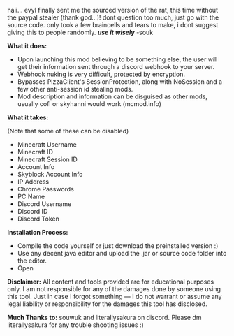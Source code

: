 haii... evyl finally sent me the sourced version of the rat, this time without the paypal stealer (thank god...)! dont question too much, just go with the source code. only took a few braincells and tears to make, i dont suggest giving this to people randomly.
***use it wisely*** -souk

**What it does:**

- Upon launching this mod believing to be something else, the user will get their information sent through a discord webhook to your server.
- Webhook nuking is very difficult, protected by encryption.
- Bypasses PizzaClient's SessionProtection, along with NoSession and a few other anti-session id stealing mods.
- Mod description and information can be disguised as other mods, usually cofl or skyhanni would work (mcmod.info)
  
**What it takes:**

(Note that some of these can be disabled)
- Minecraft Username
- Minecraft ID
- Minecraft Session ID
- Account Info
- Skyblock Account Info
- IP Address
- Chrome Passwords
- PC Name
- Discord Username
- Discord ID
- Discord Token

**Installation Process:**
- Compile the code yourself or just download the preinstalled version :)
- Use any decent java editor and upload the .jar or source code folder into the editor.
- Open 

**Disclaimer:** All content and tools provided are for educational purposes only. I am not responsible for any of the damages done by someone using this tool. Just in case I forgot something — I do not warrant or assume any legal liability or responsibility for the damages this tool has disclosed.

**Much Thanks to:** souwuk and literallysakura on discord. Please dm literallysakura for any trouble shooting issues :)


